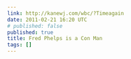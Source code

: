```yaml
---
link: http://kanewj.com/wbc/?Timeagain
date: 2011-02-21 16:20 UTC
# published: false
published: true
title: Fred Phelps is a Con Man
tags: []
---
```



